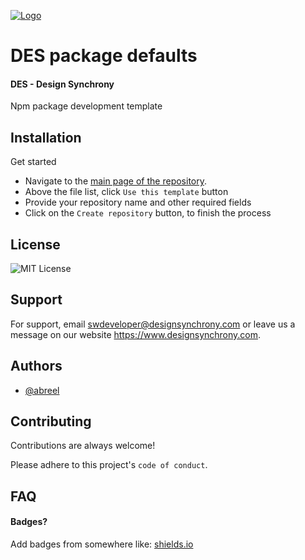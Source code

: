 
[![Logo](https://designsynchrony.com/wp-content/uploads/2022/04/IMG_8304.png)](https://designsynchrony.com/)

# DES package defaults

#### DES - Design Synchrony

Npm package development template

## Installation

Get started

- Navigate to the [main page of the repository](https://github.com/designsynchrony/des-package-defaults.git).
- Above the file list, click ```Use this template``` button
- Provide your repository name and other required fields
- Click on the ```Create repository``` button, to finish the process

## License

![MIT License](https://img.shields.io/apm/l/atomic-design-ui.svg?)

## Support

For support, email swdeveloper@designsynchrony.com or leave us a message on our website <https://www.designsynchrony.com>.

## Authors

- [@abreel](https://www.github.com/abreel)

## Contributing

Contributions are always welcome!

Please adhere to this project's `code of conduct`.

## FAQ

#### Badges?

Add badges from somewhere like: [shields.io](https://shields.io/)
